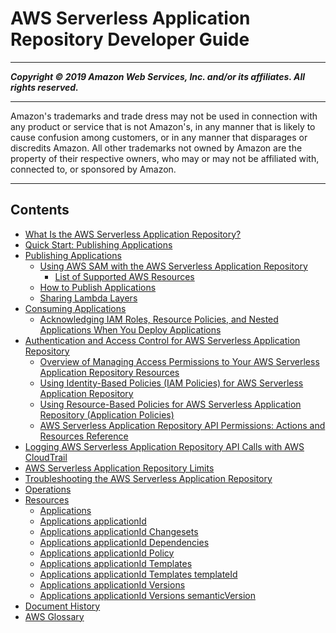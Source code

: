 # AWS Serverless Application Repository Developer Guide

-----
*****Copyright &copy; 2019 Amazon Web Services, Inc. and/or its affiliates. All rights reserved.*****

-----
Amazon's trademarks and trade dress may not be used in 
     connection with any product or service that is not Amazon's, 
     in any manner that is likely to cause confusion among customers, 
     or in any manner that disparages or discredits Amazon. All other 
     trademarks not owned by Amazon are the property of their respective
     owners, who may or may not be affiliated with, connected to, or 
     sponsored by Amazon.

-----
## Contents
+ [What Is the AWS Serverless Application Repository?](what-is-serverlessrepo.md)
+ [Quick Start: Publishing Applications](serverlessrepo-quick-start.md)
+ [Publishing Applications](serverlessrepo-publishing-applications.md)
   + [Using AWS SAM with the AWS Serverless Application Repository](using-aws-sam.md)
      + [List of Supported AWS Resources](list-supported-resources.md)
   + [How to Publish Applications](serverlessrepo-how-to-publish.md)
   + [Sharing Lambda Layers](sharing-lambda-layers.md)
+ [Consuming Applications](serverlessrepo-consuming-applications.md)
   + [Acknowledging IAM Roles, Resource Policies, and Nested Applications When You Deploy Applications](acknowledging-application-capabilities.md)
+ [Authentication and Access Control for AWS Serverless Application Repository](serverlessrepo-auth-and-access-control.md)
   + [Overview of Managing Access Permissions to Your AWS Serverless Application Repository Resources](access-control-overview.md)
   + [Using Identity-Based Policies (IAM Policies) for AWS Serverless Application Repository](access-control-identity-based.md)
   + [Using Resource-Based Policies for AWS Serverless Application Repository (Application Policies)](access-control-resource-based.md)
   + [AWS Serverless Application Repository API Permissions: Actions and Resources Reference](serverlessrepo-api-permissions-ref.md)
+ [Logging AWS Serverless Application Repository API Calls with AWS CloudTrail](logging-using-cloudtrail.md)
+ [AWS Serverless Application Repository Limits](limits.md)
+ [Troubleshooting the AWS Serverless Application Repository](troubleshooting.md)
+ [Operations](operations.md)
+ [Resources](resources.md)
   + [Applications](applications.md)
   + [Applications applicationId](applications-applicationid.md)
   + [Applications applicationId Changesets](applications-applicationid-changesets.md)
   + [Applications applicationId Dependencies](applications-applicationid-dependencies.md)
   + [Applications applicationId Policy](applications-applicationid-policy.md)
   + [Applications applicationId Templates](applications-applicationid-templates.md)
   + [Applications applicationId Templates templateId](applications-applicationid-templates-templateid.md)
   + [Applications applicationId Versions](applications-applicationid-versions.md)
   + [Applications applicationId Versions semanticVersion](applications-applicationid-versions-semanticversion.md)
+ [Document History](doc-history.md)
+ [AWS Glossary](glossary.md)